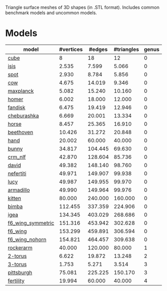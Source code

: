 Triangle surface meshes of 3D shapes (in .STL format). Includes common benchmark models and uncommon models.

# Models

| model | #vertices | #edges | #triangles | genus |
|-------|---|---|---|-------|
| [cube](models/cube.stl)                     | 8       | 18      | 12      | 0 |
| [isis](models/isis.stl)                     | 2.535   | 7.599   | 5.066   | 0 |
| [spot](models/spot.stl)                     | 2.930   | 8.784   | 5.856   | 0 |
| [cow](models/cow.stl)                       | 4.675   | 14.019  | 9.346   | 0 |
| [maxplanck](models/maxplanck.stl)           | 5.082   | 15.240  | 10.160  | 0 |
| [homer](models/homer.stl)                   | 6.002   | 18.000  | 12.000  | 0 |
| [fandisk](models/fandisk.stl)               | 6.475   | 19.419  | 12.946  | 0 |
| [cheburashka](models/cheburashka.stl)       | 6.669   | 20.001  | 13.334  | 0 |
| [horse](models/horse.stl)                   | 8.457   | 25.365  | 16.910  | 0 |
| [beethoven](models/beethoven.stl)           | 10.426  | 31.272  | 20.848  | 0 |
| [hand](models/hand.stl)                     | 20.002  | 60.000  | 40.000  | 0 |
| [bunny](models/bunny.stl)                   | 34.817  | 104.445 | 69.630  | 0 |
| [crm_nlf](models/crm_nlf.stl)               | 42.870  | 128.604 | 85.736  | 0 |
| [david](models/david.stl)                   | 49.382  | 148.140 | 98.760  | 0 |
| [nefertiti](models/nefertiti.stl)           | 49.971  | 149.907 | 99.938  | 0 |
| [lucy](models/lucy.stl)                     | 49.987  | 149.955 | 99.970  | 0 |
| [armadillo](models/armadillo.stl)           | 49.990  | 149.964 | 99.976  | 0 |
| [kitten](models/kitten.stl)                 | 80.000  | 240.000 | 160.000 | 0 |
| [bimba](models/bimba.stl)                   | 112.455 | 337.359 | 224.906 | 0 |
| [igea](models/igea.stl)                     | 134.345 | 403.029 | 268.686 | 0 |
| [f6_wing_symmetric](models/igea.stl)        | 151.316 | 453.942 | 302.628 | 0 |
| [f6_wing](models/f6_wing.stl)               | 153.299 | 459.891 | 306.594 | 0 |
| [f6_wing_nohorn](models/f6_wing_nohorn.stl) | 154.821 | 464.457 | 309.638 | 0 |
| [rockerarm](models/rockerarm.stl)           | 40.000  | 120.000 | 80.000  | 1 |
| [2-torus](models/2-torus.stl)               | 6.622   | 19.872  | 13.248  | 2 |
| [3-torus](models/3-torus.stl)               | 1.753   | 5.271   | 3.514   | 3 |
| [pittsburgh](models/pittsburgh.stl)         | 75.081  | 225.225 | 150.170 | 3 |
| [fertility](models/fertility.stl)           | 19.994  | 60.000  | 40.000  | 4 |


